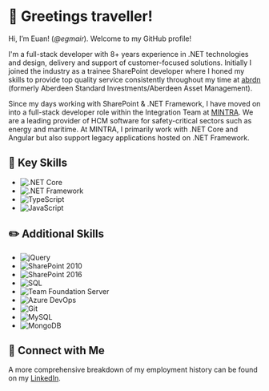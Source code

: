 # 👋 Greetings traveller!
Hi, I’m Euan! (*@egmair*). Welcome to my GitHub profile!

I'm a full-stack developer with 8+ years experience in .NET technologies and design, delivery and support of customer-focused solutions. Initially I joined the industry as a trainee SharePoint developer where I honed my skills to provide top quality service consistently throughout my time at [abrdn](https://www.abrdn.com/en-gb) (formerly Aberdeen Standard Investments/Aberdeen Asset Management).

Since my days working with SharePoint & .NET Framework, I have moved on into a full-stack developer role within the Integration Team at [MINTRA](https://mintra.com/). We are a leading provider of HCM software for safety-critical sectors such as energy and maritime. At MINTRA, I primarily work with .NET Core and Angular but also support legacy applications hosted on .NET Framework.

## 🔑 Key Skills
- ![.NET Core](https://img.shields.io/badge/.NET-Core-blueviolet)
- ![.NET Framework](https://img.shields.io/badge/.NET-Framework-blueviolet) 
- ![TypeScript](https://img.shields.io/badge/-TypeScript-blue)
- ![JavaScript](https://img.shields.io/badge/-JavaScript-yellow)


## ✏️ Additional Skills
- ![jQuery](https://img.shields.io/badge/-jQuery-yellowgreen)
- ![SharePoint 2010](https://img.shields.io/badge/SharePoint-2010-blue)
- ![SharePoint 2016](https://img.shields.io/badge/SharePoint-2016-blue)
- ![SQL](https://img.shields.io/badge/-MySQL-informational)
- ![Team Foundation Server](https://img.shields.io/badge/-Team%20Foundation%20Server-informational)
- ![Azure DevOps](https://img.shields.io/badge/-Azure%20DevOps-informational)
- ![Git](https://img.shields.io/badge/-Git-critical)
- ![MySQL](https://img.shields.io/badge/-MySQL-informational)
- ![MongoDB](https://img.shields.io/badge/MongoDB-green)

## 🤝 Connect with Me
A more comprehensive breakdown of my employment history can be found on my [LinkedIn](https://www.linkedin.com/in/euangmair/).
